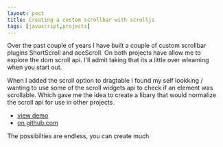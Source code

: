 ```yaml
---
layout: post
title: Creating a custom scrollbar with scrolljs
tags: [javascript,projects]
---
```

Over the past couple of years I have built a couple of custom scrollbar plugins ShortScroll and aceScroll. On both projects have allow me to explore the dom scroll api. I'll admit taking that its a little over wleaming when you start out. 

When I added the scroll option to dragtable I found my self lookking / wanting to use some of the scroll widgets api to check if an element was scrollable. Which gave me the idea to create a libary that would normalize the scroll api for use in other projects. 

* [view demo](/demos/2013-07-02-creating-a-custom-scrollbar-with-scrolljs/)
* [on github.com](https://github.com/jebaird/scrolljs)
 
The possibilties are endless, you can create much 